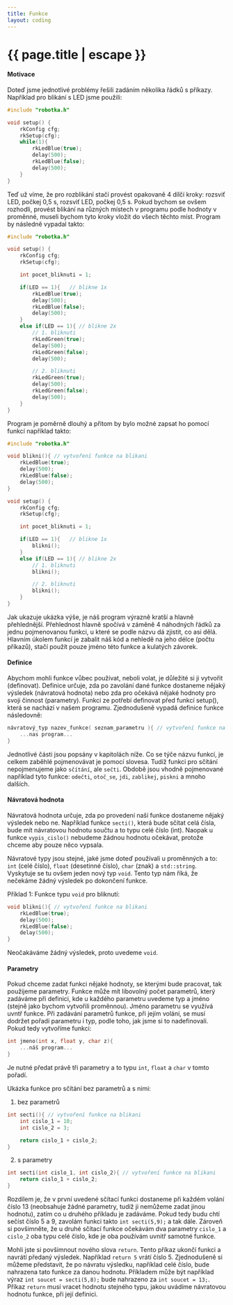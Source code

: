 ```yaml
---
title: Funkce
layout: coding
---
```


# {{ page.title | escape }}

#### Motivace
Doteď jsme jednotlivé problémy řešili zadáním několika řádků s příkazy. Například pro blikání s LED jsme použili:
```cpp
#include "robotka.h"

void setup() {
    rkConfig cfg;
    rkSetup(cfg);
    while(1){
        rkLedBlue(true);
        delay(500);
        rkLedBlue(false);
        delay(500);
    }
}

```
Teď už víme, že pro rozblikání stačí provést opakovaně 4 dílčí kroky: rozsviť LED, počkej 0,5 s, rozsviť LED, počkej 0,5 s. Pokud bychom se ovšem rozhodli, provést blikání na různých místech v programu podle hodnoty v proměnné, museli bychom tyto kroky vložit do všech těchto míst. Program by následně vypadal takto:  
```cpp
#include "robotka.h"

void setup() {
    rkConfig cfg;
    rkSetup(cfg);

    int pocet_bliknuti = 1;

    if(LED == 1){   // blikne 1x
        rkLedBlue(true);
        delay(500);
        rkLedBlue(false);
        delay(500);
    }
    else if(LED == 1){ // blikne 2x
        // 1. bliknuti
        rkLedGreen(true);
        delay(500);
        rkLedGreen(false);
        delay(500);

        // 2. bliknuti
        rkLedGreen(true);
        delay(500);
        rkLedGreen(false);
        delay(500);
    }
}
```
Program je poměrně dlouhý a přitom by bylo možné zapsat ho pomocí funkcí například takto:
```cpp
#include "robotka.h"

void blikni(){ // vytvoření funkce na blikani
    rkLedBlue(true);
    delay(500);
    rkLedBlue(false);
    delay(500);
}

void setup() {
    rkConfig cfg;
    rkSetup(cfg);

    int pocet_bliknuti = 1;

    if(LED == 1){   // blikne 1x
        blikni();
    }
    else if(LED == 1){ // blikne 2x
        // 1. bliknuti
        blikni();

        // 2. bliknuti
        blikni();
    }
}
```

Jak ukazuje ukázka výše, je náš program výrazně kratší a hlavně přehlednější. Přehlednost hlavně spočívá v záměně 4 náhodných řádků za jednu pojmenovanou funkci, u které se podle názvu dá zjistit, co asi dělá. Hlavním úkolem funkcí je zabalit náš kód a nehledě na jeho délce (počtu příkazů), stačí použít pouze jméno této funkce a kulatých závorek.

#### Definice
Abychom mohli funkce vůbec používat, neboli volat, je důležité si ji vytvořit (definovat). Definice určuje, zda po zavolání dané funkce dostaneme nějaký výsledek (návratová hodnota) nebo zda pro očekává nějaké hodnoty pro svoji činnost (parametry). Funkci ze potřebí definovat před funkcí setup(), která se nachází v našem programu. Zjednodušeně vypadá definice funkce následovně:

```cpp
návratový_typ nazev_funkce( seznam_parametru ){ // vytvoření funkce na blikani
    ...nas program...
}
```

Jednotlivé části jsou popsány v kapitolách níže. Co se týče názvu funkcí, je celkem zaběhlé pojmenovávat je pomocí slovesa. Tudíž funkci pro sčítání nepojmenujeme jako `sčítání`, ale `sečti`. Obdobě jsou vhodně pojmenované například tyto funkce: `odečti`, `otoč_se`, `jdi`, `zablikej`, `piskni` a mnoho dalších.


#### Návratová hodnota
Návratová hodnota určuje, zda po provedení naší funkce dostaneme nějaký výsledek nebo ne. Například funkce `secti()`, která bude sčítat celá čísla, bude mít návratovou hodnotu součtu a to typu celé číslo (int). Naopak u funkce `vypis_cislo()` nebudeme žádnou hodnotu očekávat, protože chceme aby pouze něco vypsala.

Návratové typy jsou stejné, jaké jsme doteď používali u proměnných a to: `int` (celé číslo), `float` (desetinné číslo), `char` (znak) a `std::string`. Vyskytuje se tu ovšem jeden nový typ `void`. Tento typ nám říká, že nečekáme žádný výsledek po dokončení funkce.

Příklad 1: Funkce typu `void` pro bliknutí:
```cpp
void blikni(){ // vytvoření funkce na blikani
    rkLedBlue(true);
    delay(500);
    rkLedBlue(false);
    delay(500);
}
```
Neočakáváme žádný výsledek, proto uvedeme `void`.

#### Parametry
Pokud chceme zadat funkci nějaké hodnoty, se kterými bude pracovat, tak použijeme parametry. Funkce může mít libovolný počet parametrů, který zadáváme při definici, kde u každého parametru uvedeme typ a jméno (stejně jako bychom vytvořili proměnnou). Jméno parametru se využívá uvntř funkce. Při zadávání parametrů funkce, při jejím volání, se musí dodržet pořadí parametru i typ, podle toho, jak jsme si to nadefinovali.
Pokud tedy vytvoříme funkci:
```cpp
int jmeno(int x, float y, char z){ 
    ...náš program...
}
```
Je nutné předat právě tři parametry a to typu `int`, `float` a `char` v tomto pořadí. 

Ukázka funkce pro sčítání bez parametrů a s nimi:
1. bez parametrů
```cpp
int secti(){ // vytvoření funkce na blikani
    int cislo_1 = 10; 
    int cislo_2 = 3;

    return cislo_1 + cislo_2;
}
```

2. s parametry
```cpp
int secti(int cislo_1, int cislo_2){ // vytvoření funkce na blikani
    return cislo_1 + cislo_2;
}
```

Rozdílem je, že v první uvedené sčítací funkci dostaneme při každém volání číslo 13 (neobsahuje žádné parametry, tudíž ji nemůžeme zadat jinou hodnotu), zatím co u druhého příkladu je zadáváme. Pokud tedy budu chtí sečíst číslo 5 a 9, zavolám funkci takto `int secti(5,9);` a tak dále. Zároveň si povšimněte, že u druhé sčítací funkce očekávám dva parametry `cislo_1` a `cislo_2` oba typu celé číslo, kde je oba používám uvnitř samotné funkce.

Mohli jste si povšimnout nového slova `return`. Tento příkaz ukončí funkci a navrátí předaný výsledek. Například `return 5` vrátí číslo 5. Zjednodušeně si můžeme představit, že po návratu výsledku, například celé číslo, bude nahrazena tato funkce za danou hodnotu. Příkladem může být například výraz `int soucet = secti(5,8);` bude nahrazeno za `int soucet = 13;`. Příkaz `return` musí vracet hodnotu stejného typu, jakou uvádíme návratovou hodnotu funkce, při její definici.